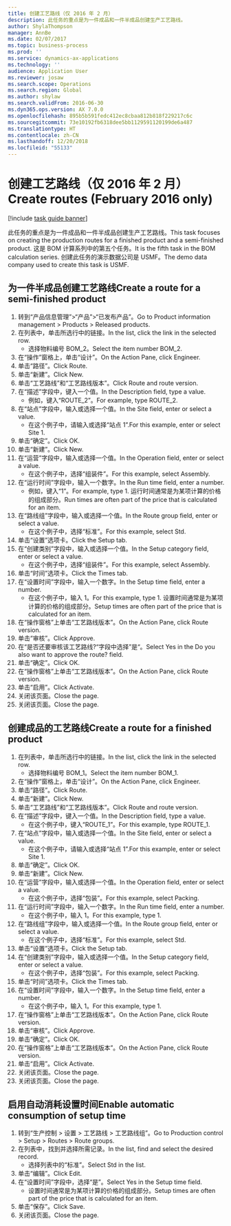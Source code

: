 ```yaml
---
title: 创建工艺路线（仅 2016 年 2 月）
description: 此任务的重点是为一件成品和一件半成品创建生产工艺路线。
author: ShylaThompson
manager: AnnBe
ms.date: 02/07/2017
ms.topic: business-process
ms.prod: ''
ms.service: dynamics-ax-applications
ms.technology: ''
audience: Application User
ms.reviewer: josaw
ms.search.scope: Operations
ms.search.region: Global
ms.author: shylaw
ms.search.validFrom: 2016-06-30
ms.dyn365.ops.version: AX 7.0.0
ms.openlocfilehash: 895b5b591fedc412ec8cbaa812b818f229217c6c
ms.sourcegitcommit: 73e10192fb6318dee5bb1129591120199de6a487
ms.translationtype: HT
ms.contentlocale: zh-CN
ms.lasthandoff: 12/20/2018
ms.locfileid: "55133"
---
```

# <a name="create-routes-february-2016-only"></a><span data-ttu-id="fe0b1-103">创建工艺路线（仅 2016 年 2 月）</span><span class="sxs-lookup"><span data-stu-id="fe0b1-103">Create routes (February 2016 only)</span></span>

[!include [task guide banner](../../includes/task-guide-banner.md)]

<span data-ttu-id="fe0b1-104">此任务的重点是为一件成品和一件半成品创建生产工艺路线。</span><span class="sxs-lookup"><span data-stu-id="fe0b1-104">This task focuses on creating the production routes for a finished product and a semi-finished product.</span></span> <span data-ttu-id="fe0b1-105">这是 BOM 计算系列中的第五个任务。</span><span class="sxs-lookup"><span data-stu-id="fe0b1-105">It is the fifth task in the BOM calculation series.</span></span> <span data-ttu-id="fe0b1-106">创建此任务的演示数据公司是 USMF。</span><span class="sxs-lookup"><span data-stu-id="fe0b1-106">The demo data company used to create this task is USMF.</span></span>


## <a name="create-a-route-for-a-semi-finished-product"></a><span data-ttu-id="fe0b1-107">为一件半成品创建工艺路线</span><span class="sxs-lookup"><span data-stu-id="fe0b1-107">Create a route for a semi-finished product</span></span>
1. <span data-ttu-id="fe0b1-108">转到“产品信息管理”>“产品”>“已发布产品”。</span><span class="sxs-lookup"><span data-stu-id="fe0b1-108">Go to Product information management > Products > Released products.</span></span>
2. <span data-ttu-id="fe0b1-109">在列表中，单击所选行中的链接。</span><span class="sxs-lookup"><span data-stu-id="fe0b1-109">In the list, click the link in the selected row.</span></span>
    * <span data-ttu-id="fe0b1-110">选择物料编号 BOM_2。</span><span class="sxs-lookup"><span data-stu-id="fe0b1-110">Select the item number BOM_2.</span></span>  
3. <span data-ttu-id="fe0b1-111">在“操作”窗格上，单击“设计”。</span><span class="sxs-lookup"><span data-stu-id="fe0b1-111">On the Action Pane, click Engineer.</span></span>
4. <span data-ttu-id="fe0b1-112">单击“路径”。</span><span class="sxs-lookup"><span data-stu-id="fe0b1-112">Click Route.</span></span>
5. <span data-ttu-id="fe0b1-113">单击“新建”。</span><span class="sxs-lookup"><span data-stu-id="fe0b1-113">Click New.</span></span>
6. <span data-ttu-id="fe0b1-114">单击“工艺路线”和“工艺路线版本”。</span><span class="sxs-lookup"><span data-stu-id="fe0b1-114">Click Route and route version.</span></span>
7. <span data-ttu-id="fe0b1-115">在“描述”字段中，键入一个值。</span><span class="sxs-lookup"><span data-stu-id="fe0b1-115">In the Description field, type a value.</span></span>
    * <span data-ttu-id="fe0b1-116">例如，键入“ROUTE_2”。</span><span class="sxs-lookup"><span data-stu-id="fe0b1-116">For example, type ROUTE_2.</span></span>  
8. <span data-ttu-id="fe0b1-117">在“站点”字段中，输入或选择一个值。</span><span class="sxs-lookup"><span data-stu-id="fe0b1-117">In the Site field, enter or select a value.</span></span>
    * <span data-ttu-id="fe0b1-118">在这个例子中，请输入或选择“站点 1”.</span><span class="sxs-lookup"><span data-stu-id="fe0b1-118">For this example, enter or select Site 1.</span></span>  
9. <span data-ttu-id="fe0b1-119">单击“确定”。</span><span class="sxs-lookup"><span data-stu-id="fe0b1-119">Click OK.</span></span>
10. <span data-ttu-id="fe0b1-120">单击“新建”。</span><span class="sxs-lookup"><span data-stu-id="fe0b1-120">Click New.</span></span>
11. <span data-ttu-id="fe0b1-121">在“运营”字段中，输入或选择一个值。</span><span class="sxs-lookup"><span data-stu-id="fe0b1-121">In the Operation field, enter or select a value.</span></span>
    * <span data-ttu-id="fe0b1-122">在这个例子中，选择“组装件”。</span><span class="sxs-lookup"><span data-stu-id="fe0b1-122">For this example, select Assembly.</span></span>  
12. <span data-ttu-id="fe0b1-123">在“运行时间”字段中，输入一个数字。</span><span class="sxs-lookup"><span data-stu-id="fe0b1-123">In the Run time field, enter a number.</span></span>
    * <span data-ttu-id="fe0b1-124">例如，键入“1”。</span><span class="sxs-lookup"><span data-stu-id="fe0b1-124">For example, type 1.</span></span> <span data-ttu-id="fe0b1-125">运行时间通常是为某项计算的价格的组成部分。</span><span class="sxs-lookup"><span data-stu-id="fe0b1-125">Run times are often part of the price that is calculated for an item.</span></span>  
13. <span data-ttu-id="fe0b1-126">在“路线组”字段中，输入或选择一个值。</span><span class="sxs-lookup"><span data-stu-id="fe0b1-126">In the Route group field, enter or select a value.</span></span>
    * <span data-ttu-id="fe0b1-127">在这个例子中，选择“标准”。</span><span class="sxs-lookup"><span data-stu-id="fe0b1-127">For this example, select Std.</span></span>  
14. <span data-ttu-id="fe0b1-128">单击“设置”选项卡。</span><span class="sxs-lookup"><span data-stu-id="fe0b1-128">Click the Setup tab.</span></span>
15. <span data-ttu-id="fe0b1-129">在“创建类别”字段中，输入或选择一个值。</span><span class="sxs-lookup"><span data-stu-id="fe0b1-129">In the Setup category field, enter or select a value.</span></span>
    * <span data-ttu-id="fe0b1-130">在这个例子中，选择“组装件”。</span><span class="sxs-lookup"><span data-stu-id="fe0b1-130">For this example, select Assembly.</span></span>  
16. <span data-ttu-id="fe0b1-131">单击“时间”选项卡。</span><span class="sxs-lookup"><span data-stu-id="fe0b1-131">Click the Times tab.</span></span>
17. <span data-ttu-id="fe0b1-132">在“设置时间”字段中，输入一个数字。</span><span class="sxs-lookup"><span data-stu-id="fe0b1-132">In the Setup time field, enter a number.</span></span>
    * <span data-ttu-id="fe0b1-133">在这个例子中，输入 1。</span><span class="sxs-lookup"><span data-stu-id="fe0b1-133">For this example, type 1.</span></span> <span data-ttu-id="fe0b1-134">设置时间通常是为某项计算的价格的组成部分。</span><span class="sxs-lookup"><span data-stu-id="fe0b1-134">Setup times are often part of the price that is calculated for an item.</span></span>  
18. <span data-ttu-id="fe0b1-135">在“操作窗格”上单击“工艺路线版本”。</span><span class="sxs-lookup"><span data-stu-id="fe0b1-135">On the Action Pane, click Route version.</span></span>
19. <span data-ttu-id="fe0b1-136">单击“审核”。</span><span class="sxs-lookup"><span data-stu-id="fe0b1-136">Click Approve.</span></span>
20. <span data-ttu-id="fe0b1-137">在“是否还要审核该工艺路线?“字段中选择”是“。</span><span class="sxs-lookup"><span data-stu-id="fe0b1-137">Select Yes in the Do you also want to approve the route? field.</span></span>
21. <span data-ttu-id="fe0b1-138">单击“确定”。</span><span class="sxs-lookup"><span data-stu-id="fe0b1-138">Click OK.</span></span>
22. <span data-ttu-id="fe0b1-139">在“操作窗格”上单击“工艺路线版本”。</span><span class="sxs-lookup"><span data-stu-id="fe0b1-139">On the Action Pane, click Route version.</span></span>
23. <span data-ttu-id="fe0b1-140">单击“启用”。</span><span class="sxs-lookup"><span data-stu-id="fe0b1-140">Click Activate.</span></span>
24. <span data-ttu-id="fe0b1-141">关闭该页面。</span><span class="sxs-lookup"><span data-stu-id="fe0b1-141">Close the page.</span></span>
25. <span data-ttu-id="fe0b1-142">关闭该页面。</span><span class="sxs-lookup"><span data-stu-id="fe0b1-142">Close the page.</span></span>

## <a name="create-a-route-for-a-finished-product"></a><span data-ttu-id="fe0b1-143">创建成品的工艺路线</span><span class="sxs-lookup"><span data-stu-id="fe0b1-143">Create a route for a finished product</span></span>
1. <span data-ttu-id="fe0b1-144">在列表中，单击所选行中的链接。</span><span class="sxs-lookup"><span data-stu-id="fe0b1-144">In the list, click the link in the selected row.</span></span>
    * <span data-ttu-id="fe0b1-145">选择物料编号 BOM_1。</span><span class="sxs-lookup"><span data-stu-id="fe0b1-145">Select the item number BOM_1.</span></span>  
2. <span data-ttu-id="fe0b1-146">在“操作”窗格上，单击“设计”。</span><span class="sxs-lookup"><span data-stu-id="fe0b1-146">On the Action Pane, click Engineer.</span></span>
3. <span data-ttu-id="fe0b1-147">单击“路径”。</span><span class="sxs-lookup"><span data-stu-id="fe0b1-147">Click Route.</span></span>
4. <span data-ttu-id="fe0b1-148">单击“新建”。</span><span class="sxs-lookup"><span data-stu-id="fe0b1-148">Click New.</span></span>
5. <span data-ttu-id="fe0b1-149">单击“工艺路线”和“工艺路线版本”。</span><span class="sxs-lookup"><span data-stu-id="fe0b1-149">Click Route and route version.</span></span>
6. <span data-ttu-id="fe0b1-150">在“描述”字段中，键入一个值。</span><span class="sxs-lookup"><span data-stu-id="fe0b1-150">In the Description field, type a value.</span></span>
    * <span data-ttu-id="fe0b1-151">在这个例子中，键入“ROUTE_1”。</span><span class="sxs-lookup"><span data-stu-id="fe0b1-151">For this example, type ROUTE_1.</span></span>  
7. <span data-ttu-id="fe0b1-152">在“站点”字段中，输入或选择一个值。</span><span class="sxs-lookup"><span data-stu-id="fe0b1-152">In the Site field, enter or select a value.</span></span>
    * <span data-ttu-id="fe0b1-153">在这个例子中，请输入或选择“站点 1”.</span><span class="sxs-lookup"><span data-stu-id="fe0b1-153">For this example, enter or select Site 1.</span></span>  
8. <span data-ttu-id="fe0b1-154">单击“确定”。</span><span class="sxs-lookup"><span data-stu-id="fe0b1-154">Click OK.</span></span>
9. <span data-ttu-id="fe0b1-155">单击“新建”。</span><span class="sxs-lookup"><span data-stu-id="fe0b1-155">Click New.</span></span>
10. <span data-ttu-id="fe0b1-156">在“运营”字段中，输入或选择一个值。</span><span class="sxs-lookup"><span data-stu-id="fe0b1-156">In the Operation field, enter or select a value.</span></span>
    * <span data-ttu-id="fe0b1-157">在这个例子中，选择“包装”。</span><span class="sxs-lookup"><span data-stu-id="fe0b1-157">For this example, select Packing.</span></span>  
11. <span data-ttu-id="fe0b1-158">在“运行时间”字段中，输入一个数字。</span><span class="sxs-lookup"><span data-stu-id="fe0b1-158">In the Run time field, enter a number.</span></span>
    * <span data-ttu-id="fe0b1-159">在这个例子中，输入 1。</span><span class="sxs-lookup"><span data-stu-id="fe0b1-159">For this example, type 1.</span></span>  
12. <span data-ttu-id="fe0b1-160">在“路线组”字段中，输入或选择一个值。</span><span class="sxs-lookup"><span data-stu-id="fe0b1-160">In the Route group field, enter or select a value.</span></span>
    * <span data-ttu-id="fe0b1-161">在这个例子中，选择“标准”。</span><span class="sxs-lookup"><span data-stu-id="fe0b1-161">For this example, select Std.</span></span>  
13. <span data-ttu-id="fe0b1-162">单击“设置”选项卡。</span><span class="sxs-lookup"><span data-stu-id="fe0b1-162">Click the Setup tab.</span></span>
14. <span data-ttu-id="fe0b1-163">在“创建类别”字段中，输入或选择一个值。</span><span class="sxs-lookup"><span data-stu-id="fe0b1-163">In the Setup category field, enter or select a value.</span></span>
    * <span data-ttu-id="fe0b1-164">在这个例子中，选择“包装”。</span><span class="sxs-lookup"><span data-stu-id="fe0b1-164">For this example, select Packing.</span></span>  
15. <span data-ttu-id="fe0b1-165">单击“时间”选项卡。</span><span class="sxs-lookup"><span data-stu-id="fe0b1-165">Click the Times tab.</span></span>
16. <span data-ttu-id="fe0b1-166">在“设置时间”字段中，输入一个数字。</span><span class="sxs-lookup"><span data-stu-id="fe0b1-166">In the Setup time field, enter a number.</span></span>
    * <span data-ttu-id="fe0b1-167">在这个例子中，输入 1。</span><span class="sxs-lookup"><span data-stu-id="fe0b1-167">For this example, type 1.</span></span>  
17. <span data-ttu-id="fe0b1-168">在“操作窗格”上单击“工艺路线版本”。</span><span class="sxs-lookup"><span data-stu-id="fe0b1-168">On the Action Pane, click Route version.</span></span>
18. <span data-ttu-id="fe0b1-169">单击“审核”。</span><span class="sxs-lookup"><span data-stu-id="fe0b1-169">Click Approve.</span></span>
19. <span data-ttu-id="fe0b1-170">单击“确定”。</span><span class="sxs-lookup"><span data-stu-id="fe0b1-170">Click OK.</span></span>
20. <span data-ttu-id="fe0b1-171">在“操作窗格”上单击“工艺路线版本”。</span><span class="sxs-lookup"><span data-stu-id="fe0b1-171">On the Action Pane, click Route version.</span></span>
21. <span data-ttu-id="fe0b1-172">单击“启用”。</span><span class="sxs-lookup"><span data-stu-id="fe0b1-172">Click Activate.</span></span>
22. <span data-ttu-id="fe0b1-173">关闭该页面。</span><span class="sxs-lookup"><span data-stu-id="fe0b1-173">Close the page.</span></span>
23. <span data-ttu-id="fe0b1-174">关闭该页面。</span><span class="sxs-lookup"><span data-stu-id="fe0b1-174">Close the page.</span></span>

## <a name="enable-automatic-consumption-of-setup-time"></a><span data-ttu-id="fe0b1-175">启用自动消耗设置时间</span><span class="sxs-lookup"><span data-stu-id="fe0b1-175">Enable automatic consumption of setup time</span></span>
1. <span data-ttu-id="fe0b1-176">转到“生产控制 > 设置 > 工艺路线 > 工艺路线组”。</span><span class="sxs-lookup"><span data-stu-id="fe0b1-176">Go to Production control > Setup > Routes > Route groups.</span></span>
2. <span data-ttu-id="fe0b1-177">在列表中，找到并选择所需记录。</span><span class="sxs-lookup"><span data-stu-id="fe0b1-177">In the list, find and select the desired record.</span></span>
    * <span data-ttu-id="fe0b1-178">选择列表中的“标准”。</span><span class="sxs-lookup"><span data-stu-id="fe0b1-178">Select Std in the list.</span></span>  
3. <span data-ttu-id="fe0b1-179">单击“编辑”。</span><span class="sxs-lookup"><span data-stu-id="fe0b1-179">Click Edit.</span></span>
4. <span data-ttu-id="fe0b1-180">在“设置时间”字段中，选择“是”。</span><span class="sxs-lookup"><span data-stu-id="fe0b1-180">Select Yes in the Setup time field.</span></span>
    * <span data-ttu-id="fe0b1-181">设置时间通常是为某项计算的价格的组成部分。</span><span class="sxs-lookup"><span data-stu-id="fe0b1-181">Setup times are often part of the price that is calculated for an item.</span></span>  
5. <span data-ttu-id="fe0b1-182">单击“保存”。</span><span class="sxs-lookup"><span data-stu-id="fe0b1-182">Click Save.</span></span>
6. <span data-ttu-id="fe0b1-183">关闭该页面。</span><span class="sxs-lookup"><span data-stu-id="fe0b1-183">Close the page.</span></span>


